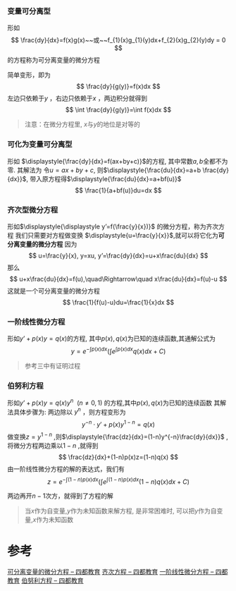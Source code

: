 

### 变量可分离型
形如
$$
\frac{dy}{dx}=f(x)g(x)~~或~~f_{1}(x)g_{1}(y)dx+f_{2}(x)g_{2}(y)dy = 0
$$
的方程称为可分离变量的微分方程

简单变形，即为
$$
\frac{dy}{g(y)}=f(x)dx
$$
左边只依赖于$y$ ，右边只依赖于$x$ ，两边积分就得到
$$
\int \frac{dy}{g(y)}=\int f(x)dx
$$
> 注意：在微分方程里, $x$与$y$的地位是对等的

### 可化为变量可分离型
形如 $\displaystyle{\frac{dy}{dx}=f(ax+by+c)}$的方程, 其中常数$a,b$全都不为零.
其解法为
令$u=ax+by+c$,
则$\displaystyle{\frac{du}{dx}=a+b \frac{dy}{dx}}$,
带入原方程得$\displaystyle{\frac{du}{dx}=a+bf(u)}$
$$
\frac{1}{a+bf(u)}du=dx
$$
### 齐次型微分方程
形如$\displaystyle{\displaystyle y’=f(\frac{y}{x})}$ 的微分方程，称为齐次方程
我们只需要对方程做变换 $\displaystyle{u=\frac{y}{x}}$,就可以将它化为**可分离变量的微分方程**
因为
$$
u=\frac{y}{x}, y=xu, y’=\frac{dy}{dx}=u+x\frac{du}{dx}
$$
那么
$$
u+x\frac{du}{dx}=f(u),\quad\Rightarrow\quad x\frac{du}{dx}=f(u)-u
$$
这就是一个可分离变量的微分方程
$$
\frac{1}{f(u)-u}du=\frac{1}{x}dx
$$

### 一阶线性微分方程
形如$\displaystyle{y’+p(x)y=q(x)}$的方程, 其中$p(x),q(x)$为已知的连续函数,其通解公式为
$$
y=e^{-\int p(x)dx}\left(\int e^{\int p(x)dx}q(x)dx+C\right)
$$
> 参考三中有证明过程

### 伯努利方程
形如$\displaystyle{y’+p(x)y=q(x)y^n~~(n\neq 0,1)}$ 的方程,其中$p(x),q(x)$为已知的连续函数
其解法具体步骤为:
两边除以 $y^{n}$ ，则方程变形为
$$
y^{-n}\cdot y'+p(x)y^{1-n}=q(x)
$$
做变换$z=y^{1-n}$
,则$\displaystyle{\frac{dz}{dx}=(1-n)y^{-n}\frac{dy}{dx}}$
,将微分方程两边乘以$1-n$
,就得到
$$
\frac{dz}{dx}+(1-n)p(x)z=(1-n)q(x)
$$
由一阶线性微分方程的解的表达式，我们有
$$
z=e^{-\int (1-n)p(x)dx}\left(\int e^{\int (1-n)p(x)dx}(1-n)q(x)dx+C\right)
$$

两边再开$n-1$次方，就得到了方程的解

> 当$x$作为自变量,$y$作为未知函数来解方程, 是非常困难时, 可以把$y$作为自变量,$x$作为未知函数

# 参考
[可分离变量的微分方程 – 四都教育](https://www.sudoedu.com/%e9%ab%98%e7%ad%89%e6%95%b0%e5%ad%a6%ef%bc%88%e4%b8%8a%ef%bc%89%e8%a7%86%e9%a2%91%e8%af%be%e7%a8%8b/%e5%be%ae%e5%88%86%e6%96%b9%e7%a8%8b/%e5%8f%af%e5%88%86%e7%a6%bb%e5%8f%98%e9%87%8f%e7%9a%84%e5%be%ae%e5%88%86%e6%96%b9%e7%a8%8b/)
[齐次方程 – 四都教育](https://www.sudoedu.com/%e9%ab%98%e7%ad%89%e6%95%b0%e5%ad%a6%ef%bc%88%e4%b8%8a%ef%bc%89%e8%a7%86%e9%a2%91%e8%af%be%e7%a8%8b/%e5%be%ae%e5%88%86%e6%96%b9%e7%a8%8b/%e9%bd%90%e6%ac%a1%e6%96%b9%e7%a8%8b/)
[一阶线性微分方程 – 四都教育](https://www.sudoedu.com/%e9%ab%98%e7%ad%89%e6%95%b0%e5%ad%a6%ef%bc%88%e4%b8%8a%ef%bc%89%e8%a7%86%e9%a2%91%e8%af%be%e7%a8%8b/%e5%be%ae%e5%88%86%e6%96%b9%e7%a8%8b/%e4%b8%80%e9%98%b6%e7%ba%bf%e6%80%a7%e5%be%ae%e5%88%86%e6%96%b9%e7%a8%8b/)
[伯努利方程 – 四都教育](https://www.sudoedu.com/%e9%ab%98%e7%ad%89%e6%95%b0%e5%ad%a6%ef%bc%88%e4%b8%8a%ef%bc%89%e8%a7%86%e9%a2%91%e8%af%be%e7%a8%8b/%e5%be%ae%e5%88%86%e6%96%b9%e7%a8%8b/%e4%bc%af%e5%8a%aa%e5%88%a9%e6%96%b9%e7%a8%8b/)
